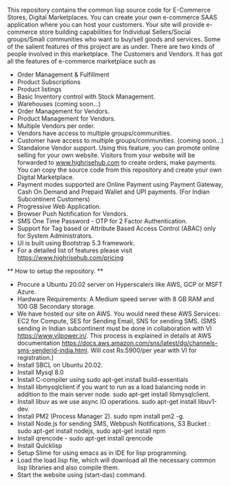 This repository contains the common lisp source code for E-Commerce Stores, Digital Marketplaces. You can create your own e-commerce SAAS application where you can host your customers. Your site will provide e-commerce store building capabilities for Individual Sellers/Social groups/Small communities who want to buy/sell goods and services. Some of the salient features of this project are as under. 
There are two kinds of people involved in this marketplace. The Customers and Vendors. It has got all the features of e-commerce marketplace such as 

* Order Management & Fulfillment
* Product Subscriptions 
* Product listings 
* Basic Inventory control with Stock Management. 
* Warehouses (coming soon...) 
* Order Management for Vendors.
* Product Management for Vendors. 
* Multiple Vendors per order. 
* Vendors have access to multiple groups/communities.
* Customer have access to multiple groups/communities. (coming soon...)  
* Standalone Vendor support. Using this feature, you can promote online selling for your own website. Visitors from your website will be forwarded to www.highrisehub.com to create orders, make payments. You can copy the source code from this repository and create your own Digital Marketplace. 
* Payment modes supported are Online Payment using Payment Gateway, Cash On Demand and Prepaid Wallet and UPI payments. (For Indian Subcontinent Customers) 
* Progressive Web Application. 
* Browser Push Notification for Vendors. 
* SMS One Time Password - OTP for 2 Factor Authentication.   
* Support for Tag based or Attribute Based Access Control (ABAC) only for System Administrators.
* UI is built using Bootstrap 5.3 framework. 
* For a detailed list of features please visit https://www.highrisehub.com/pricing

** How to setup the repository. **
* Procure a Ubuntu 20.02 server on Hyperscalers like AWS, GCP or MSFT Azure. 
* Hardware Requirements: A Medium speed server with 8 GB RAM and 100 GB Secondary storage. 
* We have hosted our site on AWS. You would need these AWS Services: EC2 for Compute, SES for Sending Email, SNS for sending SMS. (SMS sending in Indian subcontinent must be done in collaboration with VI https://www.vilpower.in/. This process is explained in details at AWS documentation https://docs.aws.amazon.com/sns/latest/dg/channels-sms-senderid-india.html. Will cost Rs.5900/per year with VI for registration.) 
* Install SBCL on Ubuntu 20.02. 
* Install Mysql 8.0
* Install C-compiler using sudo apt-get install build-essentials
* Install libmysqlclient if you want to run as a load balancing node in addition to the main server node. sudo apt-get install libmysqlclient. 
* Install libuv as we use async IO operations. sudo apt-get install libuv1-dev. 
* Install PM2 (Process Manager 2). sudo npm install pm2 -g. 
* Install Node.js for sending SMS, Webpush Notifications, S3 Bucket : sudo apt-get install nodejs, sudo apt-get install npm
* Install qrencode - sudo apt-get install qrencode 
* Install Quicklisp
* Setup Slime for using emacs as in IDE for lisp programming. 
* Load the load.lisp file, which will download all the necessary common lisp libraries and also compile them. 
* Start the website using (start-das) command. 




